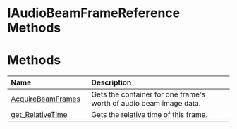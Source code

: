 IAudioBeamFrameReference Methods  
================================  

<span id="publicmethodsSection"></span>

Methods  
=======  

<table>
<colgroup>
<col width="30%" />
<col width="60%" />
</colgroup>
<thead>
<tr class="header">
<th align="left">Name</th>
<th align="left">Description</th>
</tr>
</thead>
<tbody>
<tr class="odd">
<td align="left"><a href="Methods/AcquireBeamFrames_Method.md">AcquireBeamFrames</a></td>
<td align="left">Gets the container for one frame's worth of audio beam image data.</td>
</tr>
<tr class="even">
<td align="left"><a href="Methods/get_RelativeTime_Method.md">get_RelativeTime</a></td>
<td align="left">Gets the relative time of this frame.</td>
</tr>
</tbody>
</table>



<!--Please do not edit the data in the comment block below.-->
<!--
TOCTitle : IAudioBeamFrameReference Methods
RLTitle : IAudioBeamFrameReference Methods
KeywordK : IAudioBeamFrameReference interface, methods
KeywordA : Methods.T:Microsoft.Kinect.kinect.IAudioBeamFrameReference
AssetID : Methods.T:Microsoft.Kinect.kinect.IAudioBeamFrameReference
Locale : en-us
CommunityContent : 1
TargetOS : Windows
TopicType : kbSyntax
DocSet : K4Wv2
ProjType : K4Wv2Proj
Technology : Kinect for Windows
Product : Kinect for Windows SDK v2
productversion : 20
-->
